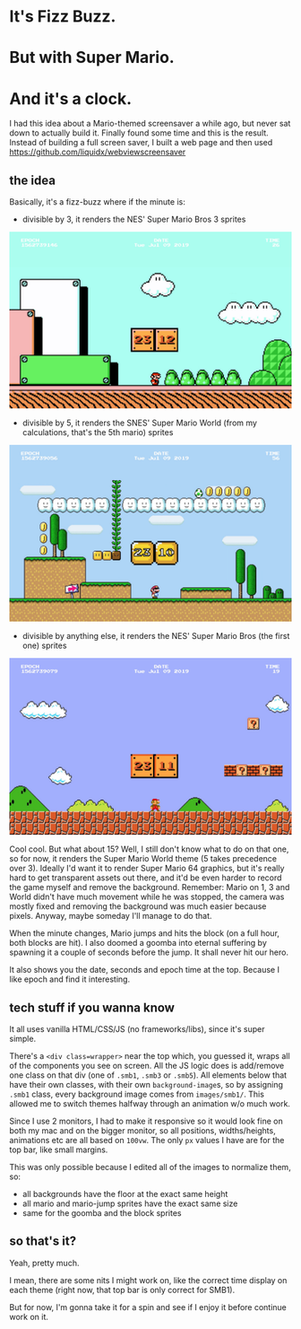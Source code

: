 # It's Fizz Buzz.
# But with Super Mario.
# And it's a clock.

I had this idea about a Mario-themed screensaver a while ago, but never sat down to actually build it. Finally found some time and this is the result. Instead of building a full screen saver, I built a web page and then used https://github.com/liquidx/webviewscreensaver

## the idea

Basically, it's a fizz-buzz where if the minute is:
* divisible by 3, it renders the NES' Super Mario Bros 3 sprites

![Super Mario Bros 3 theme](/images/README/smb3.jpg)

* divisible by 5, it renders the SNES' Super Mario World (from my calculations, that's the 5th mario) sprites

![Super Mario Bros World theme](/images/README/smb5.jpg)


* divisible by anything else, it renders the NES' Super Mario Bros (the first one) sprites

![Super Mario Bros theme](/images/README/smb1.jpg)


Cool cool. But what about 15? Well, I still don't know what to do on that one, so for now, it renders the Super Mario World theme (5 takes precedence over 3). Ideally I'd want it to render Super Mario 64 graphics, but it's really hard to get transparent assets out there, and it'd be even harder to record the game myself and remove the background. Remember: Mario on 1, 3 and World didn't have much movement while he was stopped, the camera was mostly fixed and removing the background was much easier because pixels. Anyway, maybe someday I'll manage to do that.

When the minute changes, Mario jumps and hits the block (on a full hour, both blocks are hit). I also doomed a goomba into eternal suffering by spawning it a couple of seconds before the jump. It shall never hit our hero.

It also shows you the date, seconds and epoch time at the top. Because I like epoch and find it interesting.

## tech stuff if you wanna know

It all uses vanilla HTML/CSS/JS (no frameworks/libs), since it's super simple.

There's a `<div class=wrapper>` near the top which, you guessed it, wraps all of the components you see on screen. All the JS logic does is add/remove one class on that div (one of `.smb1`, `.smb3` or `.smb5`). All elements below that have their own classes, with their own `background-image`s, so by assigning `.smb1` class, every background image comes from `images/smb1/`. This allowed me to switch themes halfway through an animation w/o much work.

Since I use 2 monitors, I had to make it responsive so it would look fine on both my mac and on the bigger monitor, so all positions, widths/heights, animations etc are all based on `100vw`. The only `px` values I have are for the top bar, like small margins.

This was only possible because I edited all of the images to normalize them, so:
* all backgrounds have the floor at the exact same height
* all mario and mario-jump sprites have the exact same size
* same for the goomba and the block sprites

## so that's it?

Yeah, pretty much.

I mean, there are some nits I might work on, like the correct time display on each theme (right now, that top bar is only correct for SMB1).

But for now, I'm gonna take it for a spin and see if I enjoy it before continue work on it.